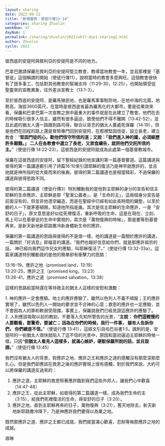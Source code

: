 ```yaml
---
layout: sharing
date: 2022-09-12
title: "新增靈修：使徒行傳13-14"
categories: sharing Zhuolin
weekNum: 37
dayNum: 1
permalink: /sharing/zhuolin/2022/wk37-day1-sharing2.html
author: Zhuolin
cycle: 2022
---  
```


彼西底的安提阿與敘利亞的安提阿是不同的地方。

巴拿巴邀請保羅在敘利亞的安提阿堅立教會，教導當地教會一年，並且那裡是「基督徒」這個稱謂的開始（使徒行傳11），說明當時的教會多麼興旺。這個教會很快有了很多事工，包括對其他教會的幫補支持（11:29-30，12:25），也開始領受從聖靈來的宣教異象，往外差派宣教士（13:1-3）。

至於彼西底的安提阿，是羅馬殖民地，也是羅馬軍事駐防地，在地中海的北面，地勢高，海拔3600英尺，在當時是彼西底省最為羅馬化的大都市。要是從果效來看，保羅和巴拿巴第一次宣教之旅中最重大的事件就是在此建立了教會。他們在去的時候吸引很多人信主，雖然有很多逼迫，致使他們不得不離開（13:42-52），並且此處的猶太人還一路跟到路司得，聯合以哥念的猶太人要處死保羅（14:19），但是他們在回程的路上還是冒險專門回到安提阿，在那裡堅固信徒，設立長老，建立教會：“**堅固門徒的心，勸他們恆守所信的道；又說：「我們進入神的國，必須經歷許多艱難。」 二人在各教會中選立了長老，又禁食禱告，就把他們交託所信的主。**”（使徒行傳‬ ‭14:22-23）。這彼西底的安提阿就成為此處第一個基督教城市。

保羅在這彼西底的安提阿，留下聖經紀錄的他宣講的第一篇基督要道。這篇講道與彼得的第一篇講道都引用了詩篇16:10來引證耶穌的復活乃是神早就應許的，並且祂就是神所指的從大衛而來的後裔。彼得的第二篇講道也是相當精彩，不過保羅的講道與彼得思路不同。

彼得的第二篇講道（使徒行傳3）特別觸動我的是他對主耶穌的身分的宣告和信主耶穌的生命應許。主耶穌是那「聖潔公義者」，是「生命的主」，這兩個身分宣告是前面沒有的，但並非他憑空編造，而是在聖經中已經有如此長時間的鋪墊，以至於聽的人一下就茅塞頓開，知道他所指是誰。其次是信主耶穌的生命應許，一是「安舒的日子」，原文意思是好似從死裡復活，重新呼吸的生命，這是在現在、立刻、馬上可以在基督徒的生命中實現的，其次是「萬物復興的時候」，那是要等到基督再來，是新天新地新耶路撒冷新身體新生命的應許。

保羅的第一篇講道的思路與彼得的不是很一樣，他的講道是一篇關於應許的講道，一篇關於「好消息」即福音的講道。“我們也報好信息給你們，就是那應許祖宗的話， 神已經向我們這作兒女的應驗，叫耶穌復活了。”（‭‭使徒行傳‬ ‭13:32-33a）。這篇家講道特別觸動我的是他的簡單卻有衝擊力的思路：

13:16-19，應許之地（promised land，13:19）  
13:20-25，應許之王（promised king，13:23）  
13:26-41，應許之道（promised salvation，13:38）

這樣的思路給當時還在等待救主的猶太人這樣的安慰和激勵：

1. 神的應許一定會應驗。地土的應許應驗了，雖然以色列人不義不順服；王的應許實現了，雖然以色列人一開始的要求並不合神的心意；救恩的應許也一定應驗，並不會因為人的罪和軟弱受阻擋，事實上，保羅說我們已經見證這應許的應驗了。  
2. 人則應該吸取以前的教訓，不要落入先知所警告的光景，“**主說： 你們這輕慢的人要觀看，要驚奇，要滅亡； 因為在你們的時候，我行一件事， 雖有人告訴你們， 你們總是不信。**”（使徒行傳‬ ‭13:41‬），這經文引自哈巴谷書1:5。諷刺的是，安提阿的一些猶太人很快就陷入了這不信的光景中，原因和當初逼迫主耶穌的時候一樣，只因“**但猶太人看見人這樣多，就滿心嫉妒，硬駁保羅所說的話，並且毀謗。**”（使徒行傳‬ ‭13:45‬）

我們沒有猶太人的背景，對應許之地、應許之王和應許之道的感觸沒有那麼深那麼扎心。但是我們卻應該在救恩之後的應許實現上很有感觸，對於我們來說，大約可以將保羅的講道反過來的：

1. 應許之道，主耶穌的救恩照著應許臨到我們這些外邦人，讓我們心中歡喜（14:47-48）
2. 應許之王，從此主耶穌，如彼得的第二篇講道一樣，成為我們生命的主（3:15），給我們死裡復活的生命，得安舒的日子（3:20）。
3. 應許之地，直到主耶穌再來的日子，萬物復興（3:21），舊天地除去，新天新地新耶路撒冷降下，乃是神應許我們要得以為業之地。

既然那應許之道、應許之王都已成就，我們就當滿心歡喜，忍耐等候那應許之地的成就。

琢琳
